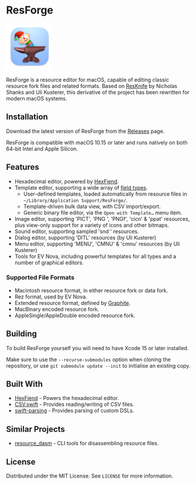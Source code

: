 # ResForge

![ResForge](https://github.com/andrews05/ResForge/raw/master/ResForge/Assets.xcassets/ResForge.appiconset/ResForge_128.png)

ResForge is a resource editor for macOS, capable of editing classic resource fork files and related formats. Based on [ResKnife](https://github.com/nickshanks/ResKnife) by Nicholas Shanks and Uli Kusterer, this derivative of the project has been rewritten for modern macOS systems.


## Installation

Download the latest version of ResForge from the [Releases](https://github.com/andrews05/ResForge/releases) page.

ResForge is compatible with macOS 10.15 or later and runs natively on both 64-bit Intel and Apple Silicon.


## Features

* Hexadecimal editor, powered by [HexFiend](https://github.com/HexFiend/HexFiend).
* Template editor, supporting a wide array of [field types](https://github.com/andrews05/ResForge/tree/master/ResForge/Template%20Editor#template-editor).
  * User-defined templates, loaded automatically from resource files in `~/Library/Application Support/ResForge/`.
  * Template-driven bulk data view, with CSV import/export.
  * Generic binary file editor, via the `Open with Template…` menu item.
* Image editor, supporting 'PICT', 'PNG ', 'PNGf', 'cicn' & 'ppat' resources, plus view-only support for a variety of icons and other bitmaps.
* Sound editor, supporting sampled 'snd ' resources.
* Dialog editor, supporting 'DITL' resources (by Uli Kusterer) 
* Menu editor, supporting 'MENU', 'CMNU' & 'cmnu' resources (by Uli Kusterer)
* Tools for EV Nova, including powerful templates for all types and a number of graphical editors.

### Supported File Formats

* Macintosh resource format, in either resource fork or data fork.
* Rez format, used by EV Nova.
* Extended resource format, defined by [Graphite](https://github.com/TheDiamondProject/Graphite).
* MacBinary encoded resource fork.
* AppleSingle/AppleDouble encoded resource fork.


## Building

To build ResForge yourself you will need to have Xcode 15 or later installed.

Make sure to use the `--recurse-submodules` option when cloning the repository, or use `git submodule update --init` to initialise an existing copy.


## Built With

* [HexFiend](https://github.com/HexFiend/HexFiend) - Powers the hexadecimal editor.
* [CSV.swift](https://github.com/yaslab/CSV.swift) - Provides reading/writing of CSV files.
* [swift-parsing](https://github.com/pointfreeco/swift-parsing) - Provides parsing of custom DSLs.


## Similar Projects

* [resource_dasm](https://github.com/fuzziqersoftware/resource_dasm) - CLI tools for disassembling resource files.


## License

Distributed under the MIT License. See `LICENSE` for more information.
